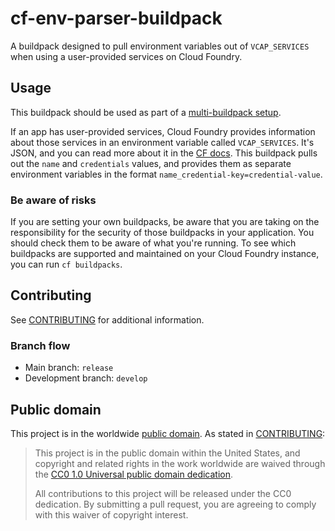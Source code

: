 # cf-env-parser-buildpack

A buildpack designed to pull environment variables out of `VCAP_SERVICES` when using a user-provided services on Cloud Foundry.

## Usage

This buildpack should be used as part of a [multi-buildpack setup](https://github.com/ddollar/heroku-buildpack-multi).

If an app has user-provided services, Cloud Foundry provides information about those services in an environment variable called `VCAP_SERVICES`. It's JSON, and you can read more about it in the [CF docs](http://docs.cloudfoundry.org/devguide/deploy-apps/environment-variable.html#VCAP-SERVICES). This buildpack pulls out the `name` and `credentials` values, and provides them as separate environment variables in the format `name_credential-key=credential-value`.

### Be aware of risks

If you are setting your own buildpacks, be aware that you are taking on the responsibility for the security of those buildpacks in your application. You should check them to be aware of what you're running. To see which buildpacks are supported and maintained on your Cloud Foundry instance, you can run `cf buildpacks`.

## Contributing

See [CONTRIBUTING](CONTRIBUTING.md) for additional information.

### Branch flow

- Main branch: `release`
- Development branch: `develop`

## Public domain

This project is in the worldwide [public domain](LICENSE.md). As stated in [CONTRIBUTING](CONTRIBUTING.md):

> This project is in the public domain within the United States, and copyright and related rights in the work worldwide are waived through the [CC0 1.0 Universal public domain dedication](https://creativecommons.org/publicdomain/zero/1.0/).
>
> All contributions to this project will be released under the CC0 dedication. By submitting a pull request, you are agreeing to comply with this waiver of copyright interest.
